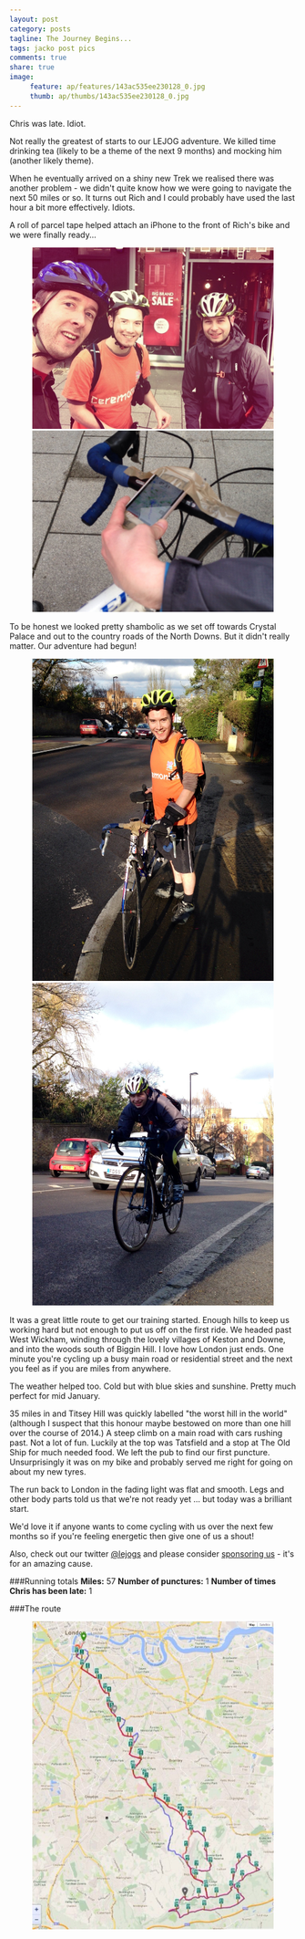 ```yaml
---
layout: post
category: posts
tagline: The Journey Begins...
tags: jacko post pics
comments: true
share: true
image: 
     feature: ap/features/143ac535ee230128_0.jpg
     thumb: ap/thumbs/143ac535ee230128_0.jpg
---
```


Chris was late. Idiot.

Not really the greatest of starts to our LEJOG adventure. We killed time drinking tea (likely to be a theme of the next 9 months) and mocking him (another likely theme). 

When he eventually arrived on a shiny new Trek we realised there was another problem - we didn't quite know how we were going to navigate the next 50 miles or so. It turns out Rich and I could probably have used the last hour a bit more effectively. Idiots.

A roll of parcel tape helped attach an iPhone to the front of Rich's bike and we were finally ready...

<figure class="half">
<a href = "/images/ap/standard/143ac535ee230128_0.jpg">
<img src="/images/ap/standard/143ac535ee230128_0.jpg">
</a>
<a href = "/images/ap/standard/143ac535ee230128_1.jpg">
<img src="/images/ap/standard/143ac535ee230128_1.jpg">
</a>
</figure>


To be honest we looked pretty shambolic as we set off towards Crystal Palace and out to the country roads of the North Downs. But it didn't really matter. Our adventure had begun!

<figure class="half">
<a href = "/images/ap/standard/143ac535ee230128_2.jpg">
<img src="/images/ap/standard/143ac535ee230128_2.jpg">
</a>
<a href = "/images/ap/standard/143ac535ee230128_3.jpg">
<img src="/images/ap/standard/143ac535ee230128_3.jpg">
</a>
</figure>


It was a great little route to get our training started. Enough hills to keep us working hard but not enough to put us off on the first ride. We headed past West Wickham, winding through the lovely villages of Keston and Downe, and into the woods south of Biggin Hill. I love how London just ends. One minute you're cycling up a busy main road or residential street and the next you feel as if you are miles from anywhere.

The weather helped too. Cold but with blue skies and sunshine. Pretty much perfect for mid January.  

35 miles in and Titsey Hill was quickly labelled "the worst hill in the world" (although I suspect that this honour maybe bestowed on more than one hill over the course of 2014.)  A steep climb on a main road with cars rushing past. Not a lot of fun. Luckily at the top was Tatsfield and a stop at The Old Ship for much needed food. We left the pub to find our first puncture. Unsurprisingly it was on my bike and probably served me right for going on about my new tyres. 

The run back to London in the fading light was flat and smooth. Legs and other body parts told us that we're not ready yet ... but today was a brilliant start.



We'd love it if anyone wants to come cycling with us over the next few months so if you're feeling energetic then give one of us a shout!

Also, check out our twitter [@lejogs](https://twitter.com/lejogs) and please consider [sponsoring us](http://lejo.gs/sponsor/) - it's for an amazing cause.

###Running totals
<i class="fa fa-road"></i> **Miles:** 57
<i class="fa fa-thumb-tack"></i> **Number of punctures:** 1
<i class="fa fa-clock"></i> **Number of times Chris has been late:** 1

###The route

<figure class="">
<a href = "/images/ap/standard/143ac535ee230128_4.jpg">
<img src="/images/ap/standard/143ac535ee230128_4.jpg">
</a>
</figure>
